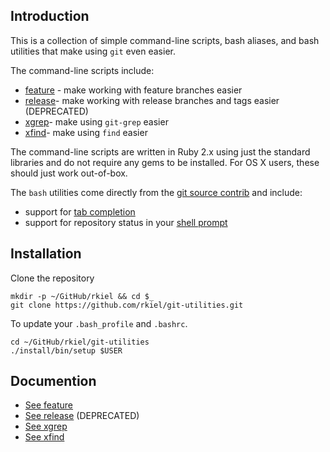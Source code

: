 ## Introduction

This is a collection of simple command-line scripts, bash aliases, and bash utilities that make using `git` even easier.

The command-line scripts include:

- [feature](FEATURE.md) - make working with feature branches easier
- [release](RELEASE.md)- make working with release branches and tags easier (DEPRECATED)
- [xgrep](XGREP.md)- make using `git-grep` easier
- [xfind](XFIND.md)- make using `find` easier

The command-line scripts are written in Ruby 2.x using just the standard libraries and do not require any gems to be installed.
For OS X users, these should just work out-of-box.

The `bash` utilities come directly from the [git source contrib](https://github.com/git/git/tree/master/contrib) and include:

- support for [tab completion](https://github.com/git/git/tree/master/contrib/completion/git-completion.bash)
- support for repository status in your [shell prompt](https://github.com/git/git/tree/master/contrib/completion/git-prompt.sh)

## Installation

Clone the repository

```
mkdir -p ~/GitHub/rkiel && cd $_
git clone https://github.com/rkiel/git-utilities.git
```

To update your `.bash_profile` and `.bashrc`.

```
cd ~/GitHub/rkiel/git-utilities
./install/bin/setup $USER
```

## Documention

- [See feature](FEATURE.md)
- [See release](RELEASE.md) (DEPRECATED)
- [See xgrep](XGREP.md)
- [See xfind](XFIND.md)
